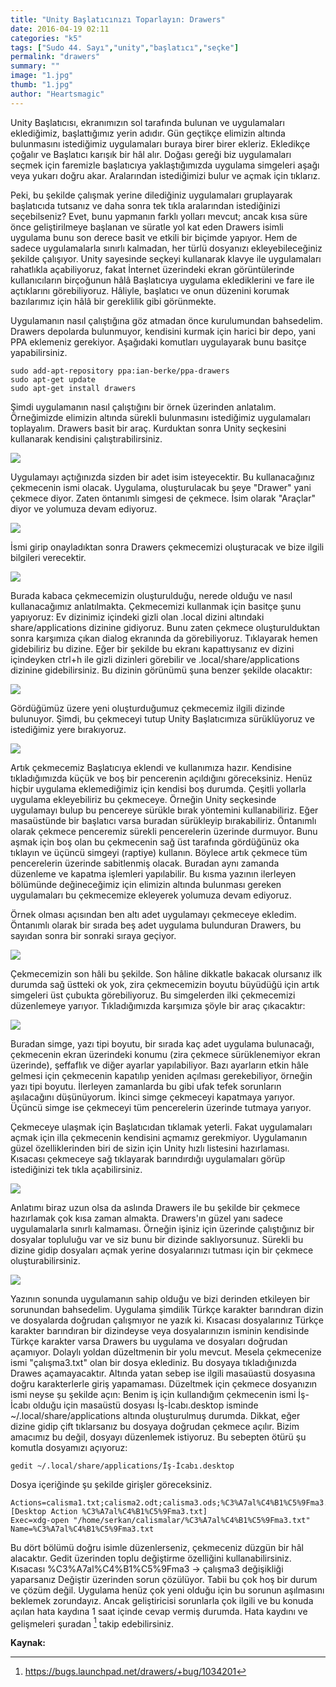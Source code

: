 ```yaml
---
title: "Unity Başlatıcınızı Toparlayın: Drawers"
date: 2016-04-19 02:11
categories: "k5"
tags: ["Sudo 44. Sayı","unity","başlatıcı","seçke"]
permalink: "drawers"
summary: ""
image: "1.jpg"
thumb: "1.jpg"
author: "Heartsmagic"
---
```


Unity Başlatıcısı, ekranımızın sol tarafında bulunan ve uygulamaları eklediğimiz, başlattığımız yerin adıdır. Gün geçtikçe elimizin altında bulunmasını istediğimiz uygulamaları buraya birer birer ekleriz. Ekledikçe çoğalır ve Başlatıcı karışık bir hâl alır. Doğası gereği biz uygulamaları seçmek için faremizle başlatıcıya yaklaştığımızda uygulama simgeleri aşağı veya yukarı doğru akar. Aralarından istediğimizi bulur ve açmak için tıklarız.

Peki, bu şekilde çalışmak yerine dilediğiniz uygulamaları gruplayarak başlatıcıda tutsanız ve daha sonra tek tıkla aralarından istediğinizi seçebilseniz? Evet, bunu yapmanın farklı yolları mevcut; ancak kısa süre önce geliştirilmeye başlanan ve süratle yol kat eden Drawers isimli uygulama bunu son derece basit ve etkili bir biçimde yapıyor. Hem de sadece uygulamalarla sınırlı kalmadan, her türlü dosyanızı ekleyebileceğiniz şekilde çalışıyor. Unity sayesinde seçkeyi kullanarak klavye ile uygulamaları rahatlıkla açabiliyoruz, fakat İnternet üzerindeki ekran görüntülerinde kullanıcıların birçoğunun hâlâ Başlatıcıya uygulama eklediklerini ve fare ile açtıklarını görebiliyoruz. Hâliyle, başlatıcı ve onun düzenini korumak bazılarımız için hâlâ bir gereklilik gibi görünmekte.

Uygulamanın nasıl çalıştığına göz atmadan önce kurulumundan bahsedelim. Drawers depolarda bulunmuyor, kendisini kurmak için harici bir depo, yani PPA eklemeniz gerekiyor. Aşağıdaki komutları uygulayarak bunu basitçe yapabilirsiniz.

```
sudo add-apt-repository ppa:ian-berke/ppa-drawers
sudo apt-get update
sudo apt-get install drawers
```

Şimdi uygulamanın nasıl çalıştığını bir örnek üzerinden anlatalım. Örneğimizde elimizin altında sürekli bulunmasını istediğimiz uygulamaları toplayalım. Drawers basit bir araç. Kurduktan sonra Unity seçkesini kullanarak kendisini çalıştırabilirsiniz.

![](images/post/drawers/drawers1.png)

Uygulamayı açtığınızda sizden bir adet isim isteyecektir. Bu kullanacağınız çekmecenin ismi olacak. Uygulama, oluşturulacak bu şeye "Drawer" yani çekmece diyor. Zaten öntanımlı simgesi de çekmece. İsim olarak "Araçlar" diyor ve yolumuza devam ediyoruz.

![](images/post/drawers/drawers2.png)

İsmi girip onayladıktan sonra Drawers çekmecemizi oluşturacak ve bize ilgili bilgileri verecektir.

![](images/post/drawers/drawers3.png)

Burada kabaca çekmecemizin oluşturulduğu, nerede olduğu ve nasıl kullanacağımız anlatılmakta. Çekmecemizi kullanmak için basitçe şunu yapıyoruz: Ev dizinimiz içindeki gizli olan .local dizini altındaki share/applications dizinine gidiyoruz. Bunu zaten çekmece oluşturulduktan sonra karşımıza çıkan dialog ekranında da görebiliyoruz. Tıklayarak hemen gidebiliriz bu dizine. Eğer bir şekilde bu ekranı kapattıysanız ev dizini içindeyken ctrl+h ile gizli dizinleri görebilir ve .local/share/applications dizinine gidebilirsiniz. Bu dizinin görünümü şuna benzer şekilde olacaktır:

![](images/post/drawers/drawers4.png)

Gördüğümüz üzere yeni oluşturduğumuz çekmecemiz ilgili dizinde bulunuyor. Şimdi, bu çekmeceyi tutup Unity Başlatıcımıza sürüklüyoruz ve istediğimiz yere bırakıyoruz.

![](images/post/drawers/drawers5.png)

Artık çekmecemiz Başlatıcıya eklendi ve kullanımıza hazır. Kendisine tıkladığımızda küçük ve boş bir pencerenin açıldığını göreceksiniz. Henüz hiçbir uygulama eklemediğimiz için kendisi boş durumda. Çeşitli yollarla uygulama ekleyebiliriz bu çekmeceye. Örneğin Unity seçkesinde uygulamayı bulup bu pencereye sürükle bırak yöntemini kullanabiliriz. Eğer masaüstünde bir başlatıcı varsa buradan sürükleyip bırakabiliriz. Öntanımlı olarak çekmece penceremiz sürekli pencerelerin üzerinde durmuyor. Bunu aşmak için boş olan bu çekmecenin sağ üst tarafında gördüğünüz oka tıklayın ve üçüncü simgeyi (raptiye) kullanın. Böylece artık çekmece tüm pencerelerin üzerinde sabitlenmiş olacak. Buradan aynı zamanda düzenleme ve kapatma işlemleri yapılabilir. Bu kısma yazının ilerleyen bölümünde değineceğimiz için elimizin altında bulunması gereken uygulamaları bu çekmecemize ekleyerek yolumuza devam ediyoruz.

Örnek olması açısından ben altı adet uygulamayı çekmeceye ekledim. Öntanımlı olarak bir sırada beş adet uygulama bulunduran Drawers, bu sayıdan sonra bir sonraki sıraya geçiyor.

![](images/post/drawers/drawers6.png)

Çekmecemizin son hâli bu şekilde. Son hâline dikkatle bakacak olursanız ilk durumda sağ üstteki ok yok, zira çekmecemizin boyutu büyüdüğü için artık simgeleri üst çubukta görebiliyoruz. Bu simgelerden ilki çekmecemizi düzenlemeye yarıyor. Tıkladığımızda karşımıza şöyle bir araç çıkacaktır:

![](images/post/drawers/drawers7.png)

Buradan simge, yazı tipi boyutu, bir sırada kaç adet uygulama bulunacağı, çekmecenin ekran üzerindeki konumu (zira çekmece sürüklenemiyor ekran üzerinde), şeffaflık ve diğer ayarlar yapılabiliyor. Bazı ayarların etkin hâle gelmesi için çekmecenin kapatılıp yeniden açılması gerekebiliyor, örneğin yazı tipi boyutu. İlerleyen zamanlarda bu gibi ufak tefek sorunların aşılacağını düşünüyorum. İkinci simge çekmeceyi kapatmaya yarıyor. Üçüncü simge ise çekmeceyi tüm pencerelerin üzerinde tutmaya yarıyor.

Çekmeceye ulaşmak için Başlatıcıdan tıklamak yeterli. Fakat uygulamaları açmak için illa çekmecenin kendisini açmamız gerekmiyor. Uygulamanın güzel özelliklerinden biri de sizin için Unity hızlı listesini hazırlaması. Kısacası çekmeceye sağ tıklayarak barındırdığı uygulamaları görüp istediğinizi tek tıkla açabilirsiniz.

![](images/post/drawers/drawers8.png)


Anlatımı biraz uzun olsa da aslında Drawers ile bu şekilde bir çekmece hazırlamak çok kısa zaman almakta. Drawers'ın güzel yanı sadece uygulamalarla sınırlı kalmaması. Örneğin işiniz için üzerinde çalıştığınız bir dosyalar topluluğu var ve siz bunu bir dizinde saklıyorsunuz. Sürekli bu dizine gidip dosyaları açmak yerine dosyalarınızı tutması için bir çekmece oluşturabilirsiniz.

![](images/post/drawers/drawers9.png)


Yazının sonunda uygulamanın sahip olduğu ve bizi derinden etkileyen bir sorunundan bahsedelim. Uygulama şimdilik Türkçe karakter barındıran dizin ve dosyalarda doğrudan çalışmıyor ne yazık ki. Kısacası dosyalarınız Türkçe karakter barındıran bir dizindeyse veya dosyalarınızın isminin kendisinde Türkçe karakter varsa Drawers bu uygulama ve dosyaları doğrudan açamıyor. Dolaylı yoldan düzeltmenin bir yolu mevcut. Mesela çekmecenize ismi "çalışma3.txt" olan bir dosya eklediniz. Bu dosyaya tıkladığınızda Drawes açamayacaktır. Altında yatan sebep ise ilgili masaüastü dosyasına doğru karakterlerle giriş yapamaması. Düzeltmek için çekmece dosyanızın ismi neyse şu şekilde açın:
Benim iş için kullandığım çekmecenin ismi İş-İcabı olduğu için masaüstü dosyası İş-İcabı.desktop isminde ~/.local/share/applications altında oluşturulmuş durumda. Dikkat, eğer dizine gidip çift tıklarsanız bu dosyaya doğrudan çekmece açılır. Bizim amacımız bu değil, dosyayı düzenlemek istiyoruz. Bu sebepten ötürü şu komutla dosyamızı açıyoruz:

```
gedit ~/.local/share/applications/İş-İcabı.desktop
```
Dosya içeriğinde şu şekilde girişler göreceksiniz.

```
Actions=calisma1.txt;calisma2.odt;calisma3.ods;%C3%A7al%C4%B1%C5%9Fma3.txt
[Desktop Action %C3%A7al%C4%B1%C5%9Fma3.txt]
Exec=xdg-open "/home/serkan/calismalar/%C3%A7al%C4%B1%C5%9Fma3.txt"
Name=%C3%A7al%C4%B1%C5%9Fma3.txt
```

Bu dört bölümü doğru isimle düzenlerseniz, çekmeceniz düzgün bir hâl alacaktır. Gedit üzerinden toplu değiştirme özelliğini kullanabilirsiniz. Kısacası %C3%A7al%C4%B1%C5%9Fma3 -> çalışma3 değişikliği yaparsanız Değiştir üzerinden sorun çözülüyor. Tabii bu çok hoş bir durum ve çözüm değil. Uygulama henüz çok yeni olduğu için bu sorunun aşılmasını beklemek zorundayız. Ancak geliştiricisi sorunlarla çok ilgili ve bu konuda açılan hata kaydına 1 saat içinde cevap vermiş durumda. Hata kaydını ve gelişmeleri şuradan [^1] takip edebilirsiniz.

**Kaynak:**
[^1]: <https://bugs.launchpad.net/drawers/+bug/1034201>
